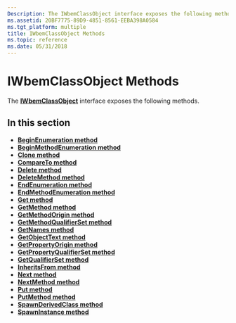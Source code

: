 ```yaml
---
Description: The IWbemClassObject interface exposes the following methods.
ms.assetid: 20BF7775-89D9-4851-8561-EEBA398A0584
ms.tgt_platform: multiple
title: IWbemClassObject Methods
ms.topic: reference
ms.date: 05/31/2018
---
```


# IWbemClassObject Methods

The [**IWbemClassObject**](/windows/desktop/api/WbemCli/nn-wbemcli-iwbemclassobject) interface exposes the following methods.

## In this section

-   [**BeginEnumeration method**](/windows/desktop/api/WbemCli/nf-wbemcli-iwbemclassobject-beginenumeration)
-   [**BeginMethodEnumeration method**](/windows/desktop/api/WbemCli/nf-wbemcli-iwbemclassobject-beginmethodenumeration)
-   [**Clone method**](/windows/desktop/api/WbemCli/nf-wbemcli-iwbemclassobject-clone)
-   [**CompareTo method**](/windows/desktop/api/WbemCli/nf-wbemcli-iwbemclassobject-compareto)
-   [**Delete method**](/windows/desktop/api/WbemCli/nf-wbemcli-iwbemclassobject-delete)
-   [**DeleteMethod method**](/windows/desktop/api/WbemCli/nf-wbemcli-iwbemclassobject-deletemethod)
-   [**EndEnumeration method**](/windows/desktop/api/WbemCli/nf-wbemcli-iwbemclassobject-endenumeration)
-   [**EndMethodEnumeration method**](/windows/desktop/api/WbemCli/nf-wbemcli-iwbemclassobject-endmethodenumeration)
-   [**Get method**](/windows/desktop/api/WbemCli/nf-wbemcli-iwbemclassobject-get)
-   [**GetMethod method**](/windows/desktop/api/WbemCli/nf-wbemcli-iwbemclassobject-getmethod)
-   [**GetMethodOrigin method**](/windows/desktop/api/WbemCli/nf-wbemcli-iwbemclassobject-getmethodorigin)
-   [**GetMethodQualifierSet method**](/windows/desktop/api/WbemCli/nf-wbemcli-iwbemclassobject-getmethodqualifierset)
-   [**GetNames method**](/windows/desktop/api/WbemCli/nf-wbemcli-iwbemclassobject-getnames)
-   [**GetObjectText method**](/windows/desktop/api/WbemCli/nf-wbemcli-iwbemclassobject-getobjecttext)
-   [**GetPropertyOrigin method**](/windows/desktop/api/WbemCli/nf-wbemcli-iwbemclassobject-getpropertyorigin)
-   [**GetPropertyQualifierSet method**](/windows/desktop/api/WbemCli/nf-wbemcli-iwbemclassobject-getpropertyqualifierset)
-   [**GetQualifierSet method**](/windows/desktop/api/WbemCli/nf-wbemcli-iwbemclassobject-getqualifierset)
-   [**InheritsFrom method**](/windows/desktop/api/WbemCli/nf-wbemcli-iwbemclassobject-inheritsfrom)
-   [**Next method**](/windows/desktop/api/WbemCli/nf-wbemcli-iwbemclassobject-next)
-   [**NextMethod method**](/windows/desktop/api/WbemCli/nf-wbemcli-iwbemclassobject-nextmethod)
-   [**Put method**](/windows/desktop/api/WbemCli/nf-wbemcli-iwbemclassobject-put)
-   [**PutMethod method**](/windows/desktop/api/WbemCli/nf-wbemcli-iwbemclassobject-putmethod)
-   [**SpawnDerivedClass method**](/windows/desktop/api/WbemCli/nf-wbemcli-iwbemclassobject-spawnderivedclass)
-   [**SpawnInstance method**](/windows/desktop/api/WbemCli/nf-wbemcli-iwbemclassobject-spawninstance)

 

 



